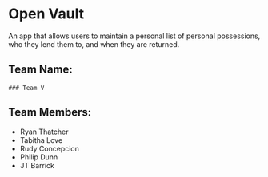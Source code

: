 # Open Vault
An app that allows users to maintain a personal list of personal possessions, who they lend them to, and when they are returned.

## Team Name:
	### Team V

## Team Members:
* Ryan Thatcher
* Tabitha Love
* Rudy Concepcion
* Philip Dunn
* JT Barrick

